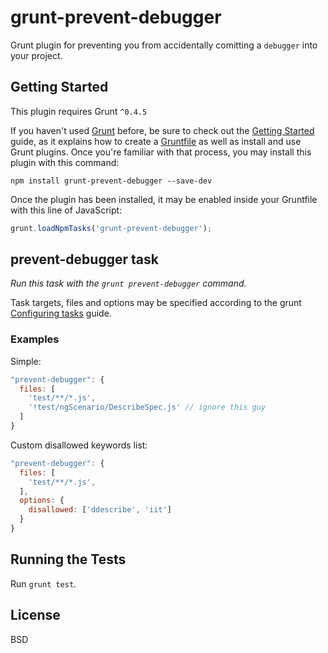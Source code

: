 # grunt-prevent-debugger

Grunt plugin for preventing you from accidentally comitting a `debugger` into your project.

## Getting Started
This plugin requires Grunt `^0.4.5`

If you haven't used [Grunt](http://gruntjs.com/) before, be sure to check out the [Getting Started](http://gruntjs.com/getting-started) guide, as it explains how to create a [Gruntfile](http://gruntjs.com/sample-gruntfile) as well as install and use Grunt plugins. Once you're familiar with that process, you may install this plugin with this command:

```shell
npm install grunt-prevent-debugger --save-dev
```

Once the plugin has been installed, it may be enabled inside your Gruntfile with this line of JavaScript:

```js
grunt.loadNpmTasks('grunt-prevent-debugger');
```

## prevent-debugger task
_Run this task with the `grunt prevent-debugger` command._

Task targets, files and options may be specified according to the grunt [Configuring tasks](http://gruntjs.com/configuring-tasks) guide.

### Examples

Simple:

```js
"prevent-debugger": {
  files: [
    'test/**/*.js',
    '!test/ngScenario/DescribeSpec.js' // ignore this guy
  ]
}
```

Custom disallowed keywords list:

```js
"prevent-debugger": {
  files: [
    'test/**/*.js',
  ],
  options: {
    disallowed: ['ddescribe', 'iit']
  }
}
```

## Running the Tests
Run `grunt test`.

## License
BSD